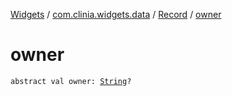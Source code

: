 [Widgets](../../index.md) / [com.clinia.widgets.data](../index.md) / [Record](index.md) / [owner](./owner.md)

# owner

`abstract val owner: `[`String`](https://kotlinlang.org/api/latest/jvm/stdlib/kotlin/-string/index.html)`?`